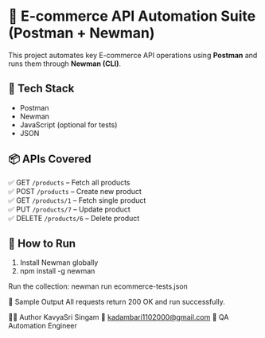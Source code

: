 # 🧪 E-commerce API Automation Suite (Postman + Newman)

This project automates key E-commerce API operations using **Postman** and runs them through **Newman (CLI)**.

## 🔧 Tech Stack

- Postman
- Newman
- JavaScript (optional for tests)
- JSON

## 📦 APIs Covered

✅ GET `/products` – Fetch all products  
✅ POST `/products` – Create new product  
✅ GET `/products/1` – Fetch single product  
✅ PUT `/products/7` – Update product  
✅ DELETE `/products/6` – Delete product  

## 🚀 How to Run

1. Install Newman globally
2. npm install -g newman


Run the collection:
newman run ecommerce-tests.json

📄 Sample Output
All requests return 200 OK and run successfully.

👩‍💻 Author
KavyaSri Singam
📧 kadambari1102000@gmail.com
💼 QA Automation Engineer
